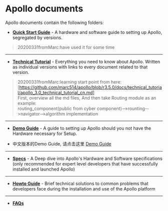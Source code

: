 # Apollo documents

Apollo documents contain the following folders:

- **[Quick Start Guide](quickstart/README.md)** - A hardware and software guide to setting up Apollo, segregated by versions.
> 20200331fromMarc:have used it for some time
---
- **[Technical Tutorial](technical_tutorial/README.md)** - Everything you need to know about Apollo. Written as individual versions with links to every document related to that version.
> 20200331fromMarc:learning start point from here:  
> [https://github.com/marc514/apollo/blob/r3.5.0/docs/technical_tutorial/apollo_3.0_technical_tutorial_cn.md]  
> First, overview all the md files, And then take Routing module as an example:  
> routing_component(public from cyber component)-->rounting-->navigator-->algorithm implementation
---
- **[Demo Guide](demo_guide/README.md)** - A guide to setting up Apollo should you not have the Hardware necessary for Setup.

- 中文版本的Demo Guide, 请点击这里 [Demo Guide](demo_guide/README_cn.md)
---
- **[Specs](specs/README.md)** - A Deep dive into Apollo's Hardware and Software specifications (only recommended for expert level developers that have successfully installed and launched Apollo) 
---
- **[Howto Guide](howto/README.md)** - Brief technical solutions to common problems that developers face during the installation and use of the Apollo platform 
---
- **[FAQs](FAQs/README.md)** 

